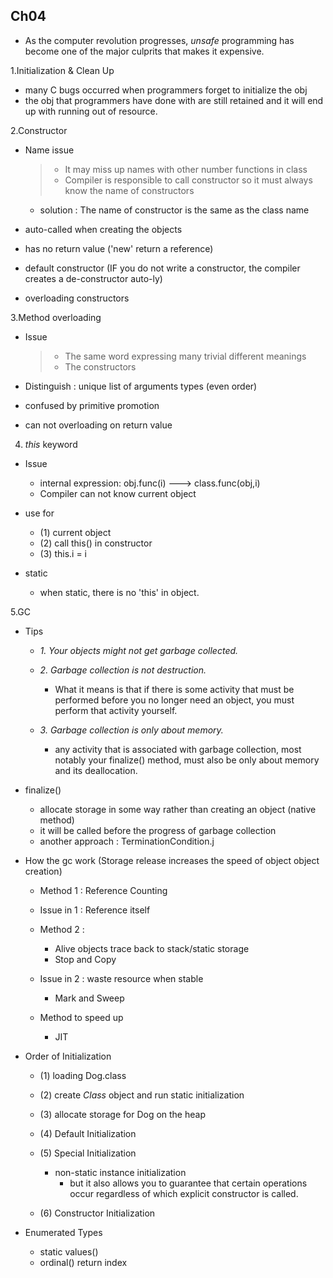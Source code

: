 ## Ch04

- As the computer revolution progresses, _unsafe_ programming has
    become one of the major culprits that makes it expensive.

1.Initialization & Clean Up
- many C bugs occurred when programmers forget to initialize the obj
- the obj that programmers have done with are still retained
    and it will end up with running out of resource.

2.Constructor
- Name issue
    >- It may miss up names with other number functions in class
    >- Compiler is responsible to call constructor so it must 
        always know the name of constructors
    - solution : The name of constructor is the same as the class name

- auto-called when creating the objects

- has no return value ('new' return a reference)

- default constructor (IF you do not write a constructor, 
                         the compiler creates a de-constructor auto-ly)
- overloading constructors


3.Method overloading

- Issue
    >- The same word expressing many trivial different meanings
    >- The constructors

- Distinguish : unique list of arguments types (even order)

- confused by primitive promotion

- can not overloading on return value


4. _this_ keyword
- Issue
    - internal expression: obj.func(i) ---> class.func(obj,i)
    - Compiler can not know current object

- use for
    - (1) current object
    - (2) call this() in constructor
    - (3) this.i = i
    
- static    
    - when static, there is no 'this' in object.

5.GC
- Tips
    - _1. Your objects might not get garbage collected._
    
    - _2. Garbage collection is not destruction._
        - What it means is that if there is some activity that 
          must be performed before you no longer need an object, 
          you must perform that activity yourself. 
    
    - _3. Garbage collection is only about memory._
        - any activity that is associated with garbage collection, 
          most notably your finalize() method, 
          must also be only about memory and its deallocation. 

- finalize()
    - allocate storage in some way rather than creating an object (native method)
    - it will be called before the progress of garbage collection
    - another approach : TerminationCondition.j
    
- How the gc work (Storage release increases the speed of object object creation)
    - Method 1 : Reference Counting
    - Issue in 1 : Reference itself
    
    - Method 2 : 
        - Alive objects trace back to stack/static storage
        - Stop and Copy
    - Issue in 2 : waste resource when stable
        - Mark and Sweep
    
    - Method to speed up
        - JIT
        
        
- Order of Initialization
    - (1) loading Dog.class
    - (2) create _Class_ object and run static initialization
    - (3) allocate storage for Dog on the heap
    - (4) Default Initialization
    - (5) Special Initialization
    
        - non-static instance initialization
            -  but it also allows you to guarantee that certain operations 
               occur regardless of which explicit constructor is called.
    
    - (6) Constructor Initialization 
    
- Enumerated Types
    - static values()
    - ordinal()  return index